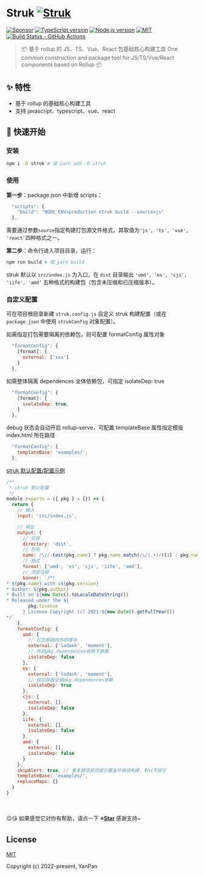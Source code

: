 <!-- <img src="icon.png" align="right" /> -->

# Struk [![Struk](https://cdn.rawgit.com/sindresorhus/awesome/d7305f38d29fed78fa85652e3a63e154dd8e8829/media/badge.svg)](https://github.com/yanppanmichael/struk#readme)

[![Sponsor][sponsor-badge]][sponsor]
[![TypeScript version][ts-badge]][typescript-4-0]
[![Node.js version][nodejs-badge]][nodejs]
[![MIT][license-badge]][license]
[![Build Status - GitHub Actions][gha-badge]][gha-ci]

> 📦 基于 rollup 的 JS、TS、Vue、React 包基础核心构建工具
> One common construction and package tool for JS/TS/Vue/React components based on Rollup 📦

## ✨ 特性

- 基于 rollup 的基础核心构建工具
- 支持 javascript、typescript、vue、react

## 🚀 快速开始

### 安装

```bash
npm i -D struk # 或 yarn add -D struk
```

### 使用

**第一步**：package.json 中新增 scripts：

```js
  "scripts": {
    "build": "NODE_ENV=production struk build --source=js"
  },
```

需要通过参数`source`指定构建打包源文件格式，其取值为`'js', 'ts', 'vue', 'react'`四种格式之一。

**第二步**：命令行进入项目目录，运行：

```bash
npm run build # 或 yarn build
```

struk 默认以 `src/index.js` 为入口，在 `dist` 目录输出 `'umd', 'es', 'cjs', 'iife', 'amd'` 五种格式的构建包（包含未压缩和已压缩版本）。

### 自定义配置

可在项目根目录新建 `struk.config.js` 自定义 struk 构建配置（或在 `package.json` 中使用 `strukConfig` 对象配置）。

如需指定打包需要隔离的依赖包，则可配置 formatConfig 属性对象

```js
  "formatConfig": {
    [format]: {
      external: ['xxx']
    }
  },
```

如需整体隔离 dependences 全体依赖包，可指定 isolateDep: true

```js
  "formatConfig": {
    [format]: {
      isolateDep: true,
    }
  },
```

debug 状态会自动开启 rollup-serve，可配置 templateBase 属性指定模版 index.html 所在路径

```js
  "formatConfig": {
    templateBase: 'examples/',
  },
```

[struk 默认配置/配置示例]()

```js
/**
 * struk 默认配置
 */
module.exports = ({ pkg } = {}) => {
  return {
    // 输入
    input: 'src/index.js',

    // 输出
    output: {
      // 目录
      directory: 'dist',
      // 包名
      name: /\//.test(pkg.name) ? pkg.name.match(/\/(.+)/)[1] : pkg.name,
      // 格式
      format: ['umd', 'es', 'cjs', 'iife', 'amd'],
      // 顶部注释
      banner: `/*!
* ${pkg.name} with v${pkg.version}
* Author: ${pkg.author}
* Built on ${new Date().toLocaleDateString()}
* Released under the ${
        pkg.license
      } License Copyright (c) 2021-${new Date().getFullYear()}
*/`
    },
    formatConfig: {
      umd: {
        // 打包屏蔽的外部模块
        external: ['lodash', 'moment'],
        // 外部pkg.dependences依赖不屏蔽
        isolateDep: false
      },
      es: {
        external: ['lodash', 'moment'],
        // 自动屏蔽全部pkg.dependences依赖
        isolateDep: true
      },
      cjs: {
        external: [],
        isolateDep: false
      },
      iife: {
        external: [],
        isolateDep: false
      },
      amd: {
        external: [],
        isolateDep: false
      }
    },
    skipAlert: true, // 重复路径是否提示覆盖并继续构建，默认不提示
    templateBase: 'examples/',
    replaceMaps: {}
  }
}
```

<br>
<br>
😉😘 如果感觉它对你有帮助，请点一下 <b>⭐️<a href="">Star</a></b> 感谢支持~

## License

[MIT](http://opensource.org/licenses/MIT)

Copyright (c) 2022-present, YanPan

[ts-badge]: https://img.shields.io/badge/TypeScript-4.0-blue.svg
[nodejs-badge]: https://img.shields.io/badge/Node.js->=12.0-blue.svg
[nodejs]: https://nodejs.org/dist/latest-v8.x/docs/api/
[gha-badge]: https://github.com/jsynowiec/node-typescript-boilerplate/actions/workflows/nodejs.yml/badge.svg
[gha-ci]: https://github.com/jsynowiec/node-typescript-boilerplate/actions/workflows/nodejs.yml
[typescript]: https://www.typescriptlang.org/
[typescript-4-0]: https://devblogs.microsoft.com/typescript/announcing-typescript-4-0/
[license-badge]: https://img.shields.io/badge/license-MIT-blue.svg
[license]: https://github.com/jsynowiec/node-typescript-boilerplate/blob/main/LICENSE
[sponsor-badge]: https://img.shields.io/badge/♥-Sponsor-fc0fb5.svg
[sponsor]: https://github.com/YanPanMichael/struk
[jest]: https://facebook.github.io/jest/
[eslint]: https://github.com/eslint/eslint
[wiki-js-tests]: https://github.com/jsynowiec/node-typescript-boilerplate/wiki/Unit-tests-in-plain-JavaScript
[prettier]: https://prettier.io
[volta]: https://volta.sh
[volta-getting-started]: https://docs.volta.sh/guide/getting-started
[volta-tomdale]: https://twitter.com/tomdale/status/1162017336699838467?s=20
[gh-actions]: https://github.com/features/actions
[repo-template-action]: https://github.com/jsynowiec/node-typescript-boilerplate/generate
[esm]: https://developer.mozilla.org/en-US/docs/Web/JavaScript/Guide/Modules
[sindresorhus-esm]: https://gist.github.com/sindresorhus/a39789f98801d908bbc7ff3ecc99d99c
[dynamic-import]: https://v8.dev/features/dynamic-import